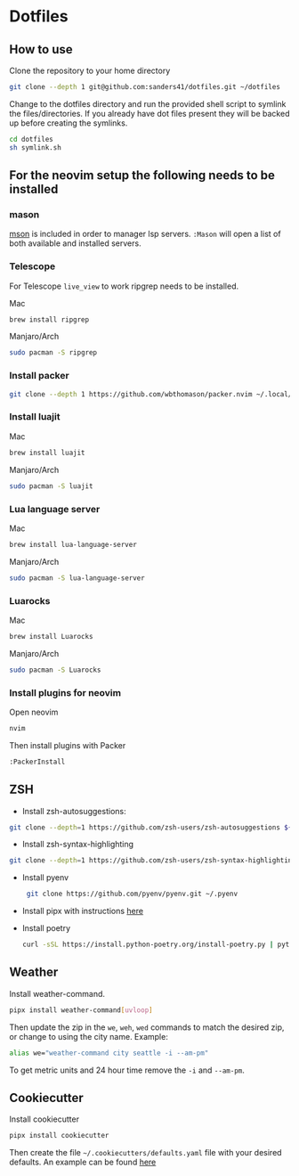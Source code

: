 # Dotfiles

## How to use

Clone the repository to your home directory

```sh
git clone --depth 1 git@github.com:sanders41/dotfiles.git ~/dotfiles
```

Change to the dotfiles directory and run the provided shell script to symlink the files/directories.
If you already have dot files present they will be backed up before creating the symlinks.

```sh
cd dotfiles
sh symlink.sh
```

## For the neovim setup the following needs to be installed

### mason

[mson](https://github.com/williamboman/mason.nvim) is included in order to
manager lsp servers. `:Mason` will open a list of both available and installed servers.

### Telescope

For Telescope `live_view` to work ripgrep needs to be installed.

Mac

```sh
brew install ripgrep
```

Manjaro/Arch

```sh
sudo pacman -S ripgrep
```

### Install packer

```sh
git clone --depth 1 https://github.com/wbthomason/packer.nvim ~/.local/share/nvim/site/pack/packer/start/packer.nvim
```

### Install luajit

Mac

```sh
brew install luajit
```

Manjaro/Arch

```sh
sudo pacman -S luajit
```

### Lua language server

Mac

```sh
brew install lua-language-server
```

Manjaro/Arch

```sh
sudo pacman -S lua-language-server
```

### Luarocks

Mac

```sh
brew install Luarocks
```

Manjaro/Arch

```sh
sudo pacman -S Luarocks
```

### Install plugins for neovim

Open neovim

```sh
nvim
```

Then install plugins with Packer

```sh
:PackerInstall
```


## ZSH

- Install zsh-autosuggestions:

```sh
git clone --depth=1 https://github.com/zsh-users/zsh-autosuggestions ${ZSH_CUSTOM:-~/.oh-my-zsh/custom}/plugins/zsh-autosuggestions
```

- Install zsh-syntax-highlighting

```sh
git clone --depth=1 https://github.com/zsh-users/zsh-syntax-highlighting.git ${ZSH_CUSTOM:-~/.oh-my-zsh/custom}/plugins/zsh-syntax-highlighting
```

- Install pyenv

  ```sh
   git clone https://github.com/pyenv/pyenv.git ~/.pyenv
  ```

- Install pipx with instructions [here](https://github.com/pypa/pipx)
- Install poetry

  ```sh
  curl -sSL https://install.python-poetry.org/install-poetry.py | python3 -
  ```

## Weather

Install weather-command.

```sh
pipx install weather-command[uvloop]
```

Then update the zip in the `we`, `weh`, `wed` commands to match the desired zip, or change
to using the city name. Example:

```sh
alias we="weather-command city seattle -i --am-pm"
```

To get metric units and 24 hour time remove the `-i` and `--am-pm`.

## Cookiecutter

Install cookiecutter

```sh
pipx install cookiecutter
```

Then create the file `~/.cookiecutters/defaults.yaml` file with your desired defaults. An example
can be found [here](https://cookiecutter.readthedocs.io/en/1.7.0/advanced/user_config.html)
